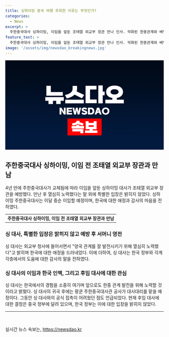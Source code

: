 ```yaml
---
title: 싱하이밍 중국 여행 후회한 이유는 무엇인가?
categories:
  - News
excerpt: >
  주한중국대사 싱하이밍, 이임을 앞둔 조태열 외교부 장관 만나 인사. 악화된 한중관계와 베팅 발언 논란, 후임 미정으로 한국에서 공식 접촉 어려워져. 후임 결정은 중국 정부 사안, 한국 정부 입장은 아직 언급 없어. 대사 이임으로 팡쿤 주한중국대사관 공사 대사대리 역할 맡을 전망. 中 현지 대사 공석 오래되는 경우는 흔한 관행.
feature_text: >
  주한중국대사 싱하이밍, 이임을 앞둔 조태열 외교부 장관 만나 인사. 악화된 한중관계와 베팅 발언 논란, 후임 미정으로 한국에서 공식 접촉 어려워져. 후임 결정은 중국 정부 사안, 한국 정부 입장은 아직 언급 없어. 대사 이임으로 팡쿤 주한중국대사관 공사 대사대리 역할 맡을 전망. 中 현지 대사 공석 오래되는 경우는 흔한 관행.
image: '/assets/img/newsdao_breakingnews.jpg'
---
```


<p><img src="/assets/img/newsdao_breakingnews.jpg" alt="firstkoreanews 속보" /></p>

<h2 data-ke-size="size26">주한중국대사 싱하이밍, 이임 전 조태열 외교부 장관과 만남</h2>

<p data-ke-size="size16">4년 만에 주한중국대사가 교체됨에 따라 이임을 앞둔 싱하이밍 대사가 조태열 외교부 장관을 예방했다. 만난 후 열심히 노력했다는 말 외에 특별한 입장은 밝히지 않았다. 싱하이밍 주한중국대사는 이달 중순 이임할 예정이며, 한국에 대한 애정과 감사의 마음을 전하였다. </p>

<table>
  <tr>
    <td style="text-align: center; height: 17px;"><b>주한중국대사 싱하이밍, 이임 전 조태열 외교부 장관과 만남</b></td>
  </tr>
</table>

<h3 data-ke-size="size24">싱 대사, 특별한 입장은 밝히지 않고 예방 후 서머니 영전</h3>

<p data-ke-size="size16">싱 대사는 외교부 청사에 들어서면서 "양국 관계를 잘 발전시키기 위해 열심히 노력했다"고 밝히며 한국에 대한 애정을 드러내었다. 이에 더하여, 싱 대사는 한국 정부와 각계각층에서의 도움에 대한 감사의 말을 전하였다.</p>

<h3 data-ke-size="size24">싱 대사의 이임과 한국 인맥, 그리고 후임 대사에 대한 관심</h3>

<p data-ke-size="size16">싱 대사는 한국에서의 경험을 소중히 여기며 앞으로도 한중 관계 발전을 위해 노력할 것이라고 밝혔다. 싱 대사의 귀국 후에는 팡쿤 주한중국대사관 공사가 대사대리를 맡을 예정이다. 그동안 싱 대사와의 공식 접촉이 어려웠던 점도 언급되었다. 현재 후임 대사에 대한 결정은 중국 정부에 달려 있으며, 한국 정부는 이에 대한 입장을 밝히지 않았다.</p>

<hr>

<p data-ke-size="size16">&nbsp;</p>
실시간 뉴스 속보는, <a href="https://newsdao.kr" rel="dofollow">https://newsdao.kr</a>


